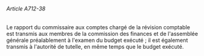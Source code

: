###### Article A712-38

Le rapport du commissaire aux comptes chargé de la révision comptable est transmis aux membres de la commission des finances et de l'assemblée générale préalablement à l'examen du budget exécuté ; il est également transmis à l'autorité de tutelle, en même temps que le budget exécuté.

